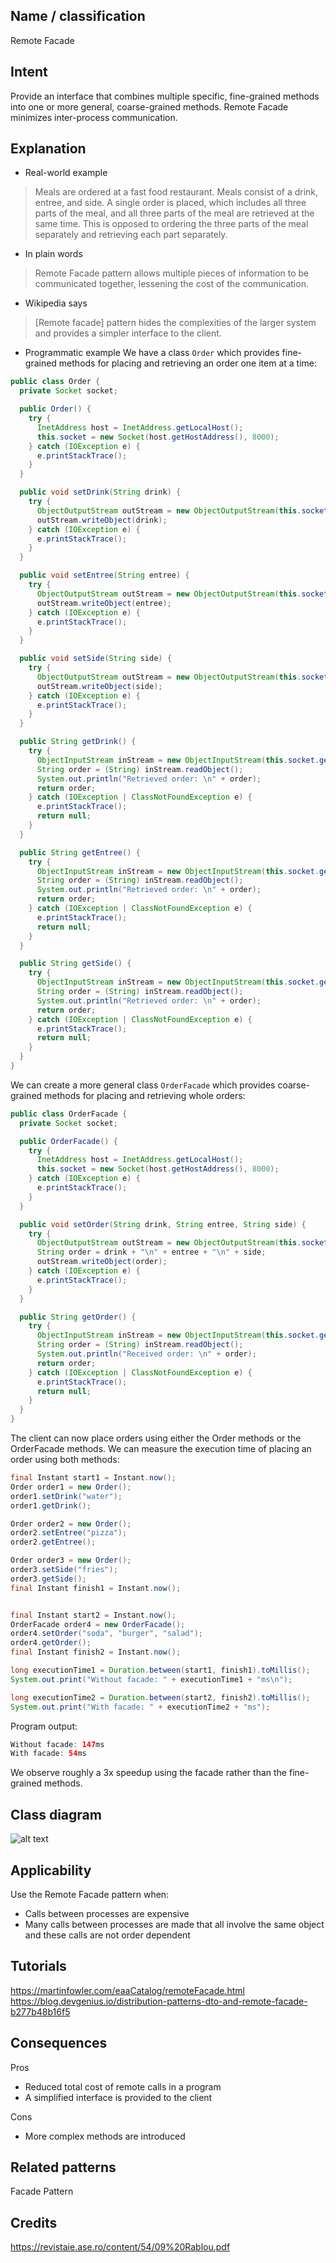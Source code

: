 ## Name / classification

Remote Facade

## Intent

Provide an interface that combines multiple specific, fine-grained methods into one or more general, coarse-grained methods. Remote Facade minimizes inter-process communication.

## Explanation

  * Real-world example
> Meals are ordered at a fast food restaurant. Meals consist of a drink, entree, and side. A single order is placed, which includes all three parts of the meal, and all three parts of the meal are retrieved at the same time. This is opposed to ordering the three parts of the meal separately and retrieving each part separately.
  * In plain words
> Remote Facade pattern allows multiple pieces of information to be communicated together, lessening the cost of the communication.
  * Wikipedia says
> [Remote facade] pattern hides the complexities of the larger system and provides a simpler interface to the client.
  * Programmatic example
We have a class `Order` which provides fine-grained methods for placing and retrieving an order one item at a time:
```java
public class Order {
  private Socket socket;

  public Order() {
    try {
      InetAddress host = InetAddress.getLocalHost();
      this.socket = new Socket(host.getHostAddress(), 8000);
    } catch (IOException e) {
      e.printStackTrace();
    } 
  }

  public void setDrink(String drink) {
    try {
      ObjectOutputStream outStream = new ObjectOutputStream(this.socket.getOutputStream());
      outStream.writeObject(drink);
    } catch (IOException e) {
      e.printStackTrace();
    }
  }

  public void setEntree(String entree) {
    try {
      ObjectOutputStream outStream = new ObjectOutputStream(this.socket.getOutputStream());
      outStream.writeObject(entree);
    } catch (IOException e) {
      e.printStackTrace();
    }
  }

  public void setSide(String side) {
    try {
      ObjectOutputStream outStream = new ObjectOutputStream(this.socket.getOutputStream());
      outStream.writeObject(side);
    } catch (IOException e) {
      e.printStackTrace();
    }
  }

  public String getDrink() {
    try {
      ObjectInputStream inStream = new ObjectInputStream(this.socket.getInputStream());
      String order = (String) inStream.readObject();
      System.out.println("Retrieved order: \n" + order);
      return order;
    } catch (IOException | ClassNotFoundException e) {
      e.printStackTrace();
      return null;
    }
  }

  public String getEntree() {
    try {
      ObjectInputStream inStream = new ObjectInputStream(this.socket.getInputStream());
      String order = (String) inStream.readObject();
      System.out.println("Retrieved order: \n" + order);
      return order;
    } catch (IOException | ClassNotFoundException e) {
      e.printStackTrace();
      return null;
    }
  }

  public String getSide() {
    try {
      ObjectInputStream inStream = new ObjectInputStream(this.socket.getInputStream());
      String order = (String) inStream.readObject();
      System.out.println("Retrieved order: \n" + order);
      return order;
    } catch (IOException | ClassNotFoundException e) {
      e.printStackTrace();
      return null;
    }
  }
}
```

We can create a more general class `OrderFacade` which provides coarse-grained methods for placing and retrieving whole orders:
```java
public class OrderFacade {
  private Socket socket;

  public OrderFacade() {
    try {
      InetAddress host = InetAddress.getLocalHost();
      this.socket = new Socket(host.getHostAddress(), 8000);
    } catch (IOException e) {
      e.printStackTrace();
    } 
  }

  public void setOrder(String drink, String entree, String side) {
    try {
      ObjectOutputStream outStream = new ObjectOutputStream(this.socket.getOutputStream());
      String order = drink + "\n" + entree + "\n" + side;
      outStream.writeObject(order);
    } catch (IOException e) {
      e.printStackTrace();
    }
  }

  public String getOrder() {
    try {
      ObjectInputStream inStream = new ObjectInputStream(this.socket.getInputStream());
      String order = (String) inStream.readObject();
      System.out.println("Received order: \n" + order);
      return order;
    } catch (IOException | ClassNotFoundException e) {
      e.printStackTrace();
      return null;
    }
  }
}
```

The client can now place orders using either the Order methods or the OrderFacade methods. We can measure the execution time of placing an order using both methods:
```java
final Instant start1 = Instant.now();
Order order1 = new Order();
order1.setDrink("water");
order1.getDrink();

Order order2 = new Order();
order2.setEntree("pizza");
order2.getEntree();

Order order3 = new Order();
order3.setSide("fries");
order3.getSide();
final Instant finish1 = Instant.now();


final Instant start2 = Instant.now();
OrderFacade order4 = new OrderFacade();
order4.setOrder("soda", "burger", "salad");
order4.getOrder();
final Instant finish2 = Instant.now();

long executionTime1 = Duration.between(start1, finish1).toMillis();
System.out.print("Without facade: " + executionTime1 + "ms\n");

long executionTime2 = Duration.between(start2, finish2).toMillis();
System.out.print("With facade: " + executionTime2 + "ms");
```

Program output:
```java
Without facade: 147ms
With facade: 54ms
```

We observe roughly a 3x speedup using the facade rather than the fine-grained methods.

## Class diagram

![alt text](./etc/remote-facade.urm.png "Remote Facade Pattern class diagram")

## Applicability

Use the Remote Facade pattern when:
* Calls between processes are expensive
* Many calls between processes are made that all involve the same object and these calls are not order dependent

## Tutorials

https://martinfowler.com/eaaCatalog/remoteFacade.html
https://blog.devgenius.io/distribution-patterns-dto-and-remote-facade-b277b48b16f5

## Consequences

Pros
* Reduced total cost of remote calls in a program
* A simplified interface is provided to the client

Cons
* More complex methods are introduced

## Related patterns

Facade Pattern

## Credits

https://revistaie.ase.ro/content/54/09%20Rablou.pdf